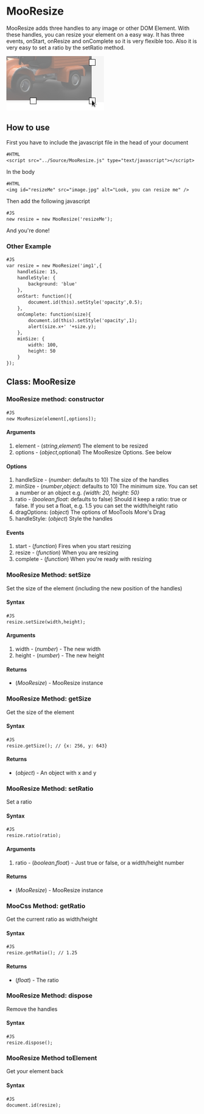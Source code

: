 MooResize
===============

MooResize adds three handles to any image or other DOM Element. With these handles, you can resize 
your element on a easy way. It has three events, onStart, onResize and onComplete so it is very flexible too. 
Also it is very easy to set a ratio by the setRatio method.

![Screenshot](http://github.com/arian/MooResize/raw/master/screenshot.png)

How to use
----------

First you have to include the javascript file in the head of your document

	#HTML
	<script src="../Source/MooResize.js" type="text/javascript"></script>

In the body

	#HTML
	<img id="resizeMe" src="image.jpg" alt="Look, you can resize me" />
	
Then add the following javascript

	#JS
	new resize = new MooResize('resizeMe');
	
And you're done!	

### Other Example ###

	#JS
	var resize = new MooResize('img1',{
		handleSize: 15,
		handleStyle: {
			background: 'blue'
		},
		onStart: function(){
			document.id(this).setStyle('opacity',0.5);
		},
		onComplete: function(size){
			document.id(this).setStyle('opacity',1); 
			alert(size.x+' '+size.y);
		},
		minSize: {
			width: 100,
			height: 50
		}
	});
	

## Class: MooResize ##

### MooResize method: constructor ###

	#JS
	new MooResize(element[,options]);

#### Arguments ####
1. element - (*string*,*element*) The element to be resized
1. options - (*object*,optional) The MooResize Options. See below

#### Options ####
1. handleSize - (*number*: defaults to 10) The size of the handles  
2. minSize - (*number*,*object*: defaults to 10) The minimum size. You can set a number or an object e.g. *{width: 20, height: 50}*
3. ratio - (*boolean*,*float*: defaults to false) Should it keep a ratio: true or false. If you set a float, e.g. 1.5 you can set the width/height ratio
4. dragOptions: (*object*) The options of MooTools More's Drag
5. handleStyle: (*object*) Style the handles

#### Events ####
1. start - (*function*) Fires when you start resizing
2. resize - (*function*) When you are resizing
3. complete - (*function*) When you're ready with resizing


### MooResize Method: setSize ###

Set the size of the element (including the new position
of the handles)

#### Syntax ####
	
	#JS
	resize.setSize(width,height);
	
#### Arguments ####

1. width - (*number*) - The new width
2. height - (*number*) - The new height

#### Returns ####

- (*MooResize*) - MooResize instance

### MooResize Method: getSize ###

Get the size of the element

#### Syntax ####
	
	#JS
	resize.getSize(); // {x: 256, y: 643}
	
#### Returns ####

- (*object*) - An object with x and y

### MooResize Method: setRatio ###

Set a ratio

#### Syntax ####
	
	#JS
	resize.ratio(ratio);
	
#### Arguments ####

1. ratio - (*boolean*,*float*) - Just true or false, or a width/height number 

#### Returns ####

- (*MooResize*) - MooResize instance

### MooCss Method: getRatio ###

Get the current ratio as width/height

#### Syntax ####
	
	#JS
	resize.getRatio(); // 1.25
	
#### Returns ####

- (*float*) - The ratio

### MooResize Method: dispose ###

Remove the handles

#### Syntax ####
	
	#JS
	resize.dispose();

### MooResize Method toElement ###

Get your element back

#### Syntax ####
	
	#JS
	document.id(resize);

